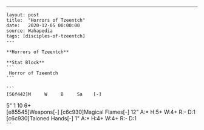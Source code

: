 ---
    layout: post
    title:  "Horrors of Tzeentch"
    date:   2020-12-05 00:00:00
    source: Wahapedia
    tags: [disciples-of-tzeentch]
    ---
    
    **Horrors of Tzeentch**
    
    **Stat Block**
    ```
     Horror of Tzeentch
    ```
    
    ```
    [56f442]M     W     B     Sa    [-]
5"    1     10    6+    
[e85545]Weapons[-]
[c6c930]Magical Flames[-]
12"    A:*    H:5+   W:4+   R:-    D:1   
[c6c930]Taloned Hands[-]
1"     A:*    H:4+   W:4+   R:-    D:1   
    ```
    
    
    